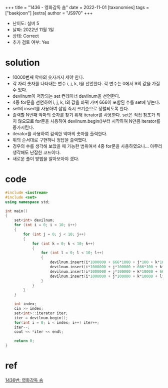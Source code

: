 +++
title = "1436 - 영화감독 숌"
date = 2022-11-01
[taxonomies]
tags = ["baekjoon"]
[extra]
author = "JS970"
+++
- 난이도: 실버 5
- 날짜: 2022년 11월 1일
- 상태: Correct
- 추가 검토 여부: Yes

# solution

- 10000번째 악마의 숫자까지 세야 한다.
- 각 자리 숫자를 나타내는 변수 i, j, k, l을 선언한다. 각 변수는 0에서 9의 값을 가질 수 있다.
- devilnum이 저장되는 set 컨테이너 devilnum을 선언한다.
- 4중 for문을 선언하여 i, j, k, l의 값을 바꿔 가며 666이 포함된 수를 set에 넣는다.
- set의 insert를 사용하여 삽입 즉시 크기순으로 정렬되도록 한다.
- 출력할 N번째 악마의 숫자를 찾기 위해 iterator를 사용한다. set은 직접 참조가 되지 않으므로 for문을 사용하여 devilnum.begin()부터 시작하여 N만큼 iterator를 증가시킨다.
- iterator를 사용하여 검색한 악마의 숫자를 출력한다.
- 위의 순서대로 구현하니 정답을 출력했다.
- 경우의 수를 생각해 보았을 때 가능한 범위여서 4중 for문을 사용하였으나… 아무리 생각해도 난잡한 코드이다.
- 새로운 풀이 방법을 알아보아야 겠다.

# code

```cpp
#include <iostream>
#include <set>
using namespace std;

int main()
{
    set<int> devilnum;
    for (int i = 0; i < 10; i++)
    {
        for (int j = 0; j < 10; j++)
        { 
            for (int k = 0; k < 10; k++)
            {
                for (int l = 0; l < 10; l++)
                {
                    devilnum.insert(i*1000000 + 666*1000 + j*100 + k*10 + l);
                    devilnum.insert(i*1000000 + j*100000 + 666*100 + k*10 + l);
                    devilnum.insert(i*1000000 + j*100000 + k*10000 + 666*10 + l);
                    devilnum.insert(i*1000000 + j*100000 + k*10000 + l*1000 + 666);
                }
            }
        }
    }

    int index;
    cin >> index;
    set<int>::iterator iter;
    iter = devilnum.begin();
    for(int i = 0; i < index; i++) iter++;
    iter--;
    cout << *iter << endl;

    return 0;
}
```

# ref
[1436번: 영화감독 숌](https://www.acmicpc.net/problem/1436)
